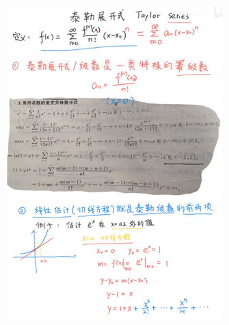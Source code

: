 ![](../../photo/Pasted%20image%2020240402171444.png)
![](../../photo/Pasted%20image%2020240402171518.png)
![](../../photo/Pasted%20image%2020240402171646.png)
